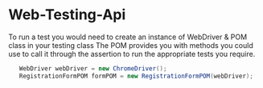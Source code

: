 # Web-Testing-Api


To run a test you would need to create an instance of WebDriver & POM class in your testing class
The POM provides you with methods you could use to call it through the assertion to run the appropriate tests you require.

 ```java 
    WebDriver webDriver = new ChromeDriver();
    RegistrationFormPOM formPOM = new RegistrationFormPOM(webDriver);
 ```
